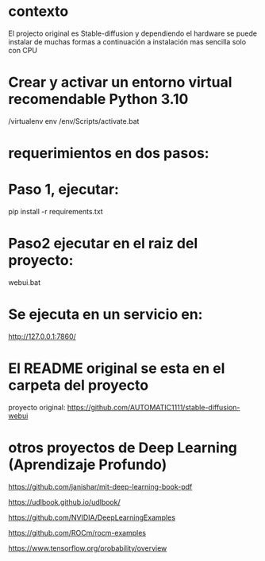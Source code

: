 # contexto
El projecto original es Stable-diffusion y dependiendo el hardware se puede instalar de muchas formas a continuación a instalación mas sencilla solo con CPU

# Crear y activar un entorno virtual recomendable Python 3.10
/virtualenv env                     /env/Scripts/activate.bat
# requerimientos en dos pasos:
# Paso 1, ejecutar:
pip install -r requirements.txt

# Paso2 ejecutar en el raiz del proyecto:
webui.bat

# Se ejecuta en un servicio en:
http://127.0.0.1:7860/

# El README original se esta en el carpeta del proyecto
proyecto original: https://github.com/AUTOMATIC1111/stable-diffusion-webui

# otros proyectos de Deep Learning (Aprendizaje Profundo)
https://github.com/janishar/mit-deep-learning-book-pdf

https://udlbook.github.io/udlbook/

https://github.com/NVIDIA/DeepLearningExamples 

https://github.com/ROCm/rocm-examples

https://www.tensorflow.org/probability/overview
